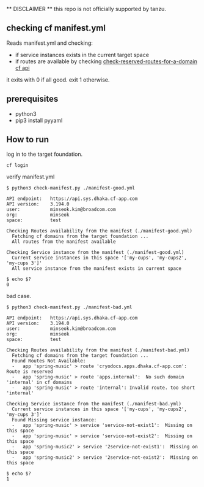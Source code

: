 
** DISCLAIMER **
this repo is not officially supported by tanzu.

## checking cf manifest.yml
Reads manifest.yml and checking:
- if service instances exists in the current target space
- if routes are available by checking [check-reserved-routes-for-a-domain cf api](https://v3-apidocs.cloudfoundry.org/version/3.197.0/index.html#check-reserved-routes-for-a-domain)

it exits with 0 if all good. exit 1 otherwise.

## prerequisites
- python3
- pip3 install pyyaml

## How to run

log in to the target foundation.
```
cf login
```

verify manifest.yml
```
$ python3 check-manifest.py ./manifest-good.yml

API endpoint:   https://api.sys.dhaka.cf-app.com
API version:    3.194.0
user:           minseok.kim@broadcom.com
org:            minseok
space:          test

Checking Routes availability from the manifest (./manifest-good.yml)
  Fetching cf domains from the target foundation ...
  All routes from the manifest available

Checking Service instance from the manifest (./manifest-good.yml)
  Current service instances in this space '['my-cups', 'my-cups2', 'my-cups 3']'
  All service instance from the manifest exists in current space
  
$ echo $?
0
```

bad case.
```
$ python3 check-manifest.py ./manifest-bad.yml

API endpoint:   https://api.sys.dhaka.cf-app.com
API version:    3.194.0
user:           minseok.kim@broadcom.com
org:            minseok
space:          test

Checking Routes availability from the manifest (./manifest-bad.yml)
  Fetching cf domains from the target foundation ...
  Found Routes Not Available:
  -   app 'spring-music' > route 'cryodocs.apps.dhaka.cf-app.com':  Route is reserved
  -   app 'spring-music' > route 'apps.internal':  No such domain 'internal' in cf domains
  -   app 'spring-music' > route 'internal': Invalid route. too short 'internal'

Checking Service instance from the manifest (./manifest-bad.yml)
  Current service instances in this space '['my-cups', 'my-cups2', 'my-cups 3']'
  Found Missing service instance:
  -   app 'spring-music' > service 'service-not-exist1':  Missing on this space
  -   app 'spring-music' > service 'service-not-exist2':  Missing on this space
  -   app 'spring-music2' > service '2service-not-exist1':  Missing on this space
  -   app 'spring-music2' > service '2service-not-exist2':  Missing on this space

$ echo $?
1
```